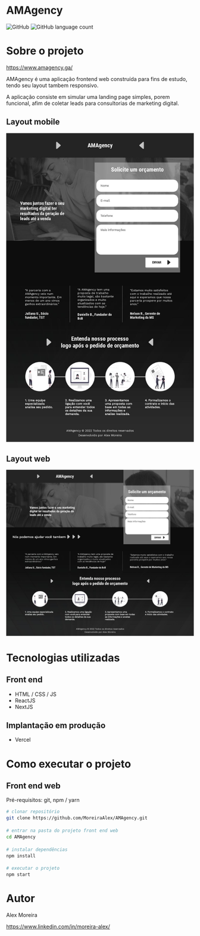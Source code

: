 # AMAgency
![GitHub](https://img.shields.io/github/license/MoreiraAlex/AMAgency)
![GitHub language count](https://img.shields.io/github/languages/count/MoreiraAlex/AMAgency)

# Sobre o projeto

https://www.amagency.ga/

AMAgency é uma aplicação frontend web construída para fins de estudo, tendo seu layout tambem responsivo.

A aplicação consiste em simular uma landing page simples, porem funcional, afim de coletar leads para consultorias de marketing digital.

## Layout mobile
![Mobile 1](/public/web-mobile.jpg) 

## Layout web
![Web 1](/public/web-desktop.jpg)

# Tecnologias utilizadas

## Front end
- HTML / CSS / JS
- ReactJS
- NextJS
## Implantação em produção
- Vercel

# Como executar o projeto

## Front end web
Pré-requisitos: git, npm / yarn

```bash
# clonar repositório
git clone https://github.com/MoreiraAlex/AMAgency.git

# entrar na pasta do projeto front end web
cd AMAgency

# instalar dependências
npm install

# executar o projeto
npm start
```

# Autor

Alex Moreira

https://www.linkedin.com/in/moreira-alex/
